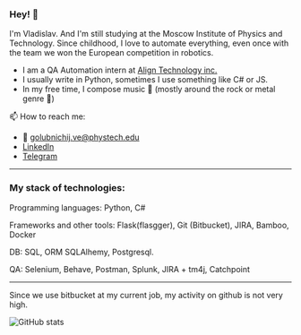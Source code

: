 
### Hey! :wave: 

I'm Vladislav. And I'm still studying at the Moscow Institute of Physics and Technology. 
Since childhood, I love to automate everything, even once with the team we won the European competition in robotics.

- I am a QA Automation intern at [Align Technology inc.](https://www.aligntech.com/)
- I usually write in Python, sometimes I use something like C# or JS.
- In my free time, I compose music :musical_note: (mostly around the rock or metal genre :guitar:) 

📫 How to reach me: 
- :e-mail: [golubnichij.ve@phystech.edu](mailto:golubnichij.ve@phystech.edu)
- [LinkedIn](https://linkedin.com/in/waldij)
- [Telegram](https://t.me/Waldij)

***

### My stack of technologies:

Programming languages: Python, С#

Frameworks and other tools: Flask(flasgger), Git (Bitbucket), JIRA, Bamboo, Docker

DB: SQL, ORM SQLAlhemy, Postgresql.

QA: Selenium, Behave, Postman, Splunk, JIRA + tm4j, Catchpoint

***

Since we use bitbucket at my current job, my activity on github is not very high.

![GitHub stats](https://github-readme-stats.vercel.app/api?username=Waldij&show_icons=true&theme=dracula)

